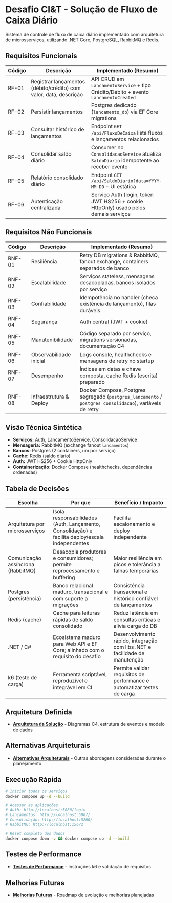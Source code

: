 # Desafio CI&T - Solução de Fluxo de Caixa Diário

Sistema de controle de fluxo de caixa diário implementado com arquitetura de microsserviços, utilizando .NET Core, PostgreSQL, RabbitMQ e Redis.

## Requisitos Funcionais

| Código | Descrição | Implementado (Resumo) |
|--------|-----------|------------------------|
| RF-01 | Registrar lançamentos (débito/crédito) com valor, data, descrição | API CRUD em `LancamentoService` + tipo Crédito/Débito + evento `LancamentoCreated` |
| RF-02 | Persistir lançamentos | Postgres dedicado (`lancamento_db`) via EF Core migrations |
| RF-03 | Consultar histórico de lançamentos | Endpoint `GET /api/FluxoDeCaixa` lista fluxos e lançamentos relacionados |
| RF-04 | Consolidar saldo diário | Consumer no `ConsolidacaoService` atualiza `SaldoDiario` idempotente ao receber evento |
| RF-05 | Relatório consolidado diário | Endpoint `GET /api/SaldoDiario?data=YYYY-MM-DD` + UI estática |
| RF-06 | Autenticação centralizada | Serviço Auth (login, token JWT HS256 + cookie HttpOnly) usado pelos demais serviços |

## Requisitos Não Funcionais

| Código | Descrição | Implementado (Resumo) |
|--------|-----------|-----------------------|
| RNF-01 | Resiliência | Retry DB migrations & RabbitMQ, fanout exchange, containers separados de banco |
| RNF-02 | Escalabilidade | Serviços stateless, mensagens desacopladas, bancos isolados por serviço |
| RNF-03 | Confiabilidade | Idempotência no handler (checa existência de lançamento), filas duráveis |
| RNF-04 | Segurança | Auth central (JWT + cookie)|
| RNF-05 | Manutenibilidade | Código separado por serviço, migrations versionadas, documentação C4 |
| RNF-06 | Observabilidade inicial | Logs console, healthchecks e mensagens de retry no startup |
| RNF-07 | Desempenho | Índices em datas e chave composta, cache Redis (escrita) preparado |
| RNF-08 | Infraestrutura & Deploy | Docker Compose, Postgres segregado (`postgres_lancamento` / `postgres_consolidacao`), variáveis de retry |

## Visão Técnica Sintética

- **Serviços:** Auth, LancamentoService, ConsolidacaoService
- **Mensageria:** RabbitMQ (exchange fanout `lancamentos`)
- **Bancos:** Postgres (2 containers, um por serviço)
- **Cache:** Redis (saldo diário)
- **Auth:** JWT HS256 + Cookie HttpOnly
- **Containerização:** Docker Compose (healthchecks, dependências ordenadas)

## Tabela de Decisões

| Escolha | Por que | Benefício / Impacto |
|---|---|---|
| Arquitetura por microsserviços | Isola responsabilidades (Auth, Lançamento, Consolidação) e facilita deploy/escala independentes | Facilita escalonamento e deploy independente |
| Comunicação assíncrona (RabbitMQ) | Desacopla produtores e consumidores; permite reprocessamento e buffering | Maior resiliência em picos e tolerância a falhas temporárias |
| Postgres (persistência) | Banco relacional maduro, transacional e com suporte a migrações | Consistência transacional e histórico confiável de lançamentos |
| Redis (cache) | Cache para leituras rápidas de saldo consolidado | Reduz latência em consultas críticas e alivia carga do DB |
| .NET / C# | Ecosistema maduro para Web API e EF Core; alinhado com o requisito do desafio | Desenvolvimento rápido, integração com libs .NET e facilidade de manutenção |
| k6 (teste de carga) | Ferramenta scriptável, reproduzível e integrável em CI | Permite validar requisitos de performance e automatizar testes de carga |

## Arquitetura Definida
- **[Arquitetura da Solução](./docs/ARCHITECTURE.md)** - Diagramas C4, estrutura de eventos e modelo de dados

## Alternativas Arquiteturais
- **[Alternativas Arquiteturais](./docs/ALTERNATIVES.md)** - Outras abordagens consideradas durante o planejamento

## Execução Rápida

```bash
# Iniciar todos os serviços
docker compose up -d --build

# Acessar as aplicações
# Auth: http://localhost:5080/login
# Lançamentos: http://localhost:5007/
# Consolidação: http://localhost:5260/
# RabbitMQ: http://localhost:15672

# Reset completo dos dados
docker compose down -v && docker compose up -d --build
```

## Testes de Performance
- **[Testes de Performance](./docs/TESTING.md)** - Instruções k6 e validação de requisitos

## Melhorias Futuras
- **[Melhorias Futuras](./docs/ROADMAP.md)** - Roadmap de evolução e melhorias planejadas  










